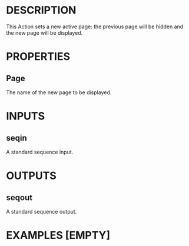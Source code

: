 # DESCRIPTION

This Action sets a new active page: the previous page will be hidden and the new page will be displayed.

# PROPERTIES

## Page

The name of the new page to be displayed.

# INPUTS

## seqin

A standard sequence input.

# OUTPUTS

## seqout

A standard sequence output.

# EXAMPLES [EMPTY]
